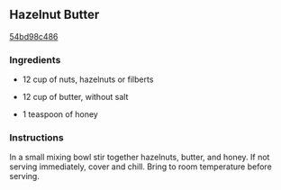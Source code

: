 ## Hazelnut Butter

[54bd98c486](http://www.food.com/recipe/hazelnut-butter-315981)

### Ingredients

 - 12 cup of nuts, hazelnuts or filberts

 - 12 cup of butter, without salt

 - 1 teaspoon of honey

### Instructions

In a small mixing bowl stir together hazelnuts, butter, and honey. If not serving immediately, cover and chill. Bring to room temperature before serving.